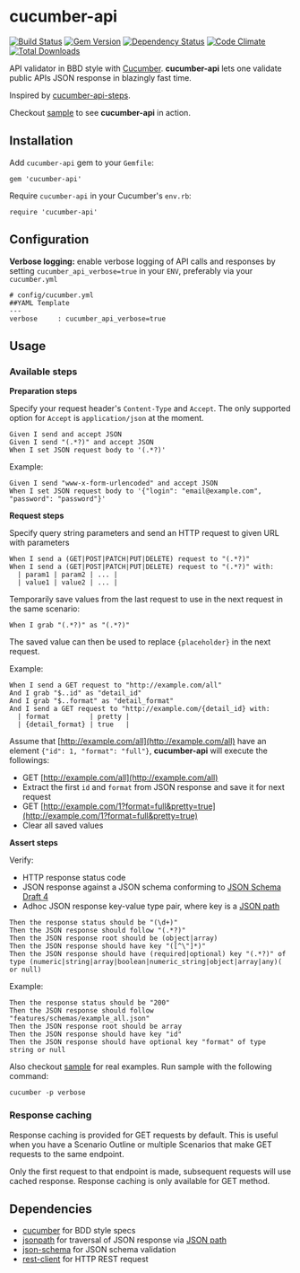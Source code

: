 # cucumber-api
[![Build Status](https://travis-ci.org/hidroh/cucumber-api.svg?branch=master)](https://travis-ci.org/hidroh/cucumber-api) [![Gem Version](https://badge.fury.io/rb/cucumber-api.svg)](http://badge.fury.io/rb/cucumber-api) [![Dependency Status](https://gemnasium.com/hidroh/cucumber-api.svg)](https://gemnasium.com/hidroh/cucumber-api)
 [![Code Climate](https://codeclimate.com/github/hidroh/cucumber-api/badges/gpa.svg)](https://codeclimate.com/github/hidroh/cucumber-api) [![Total Downloads](http://ruby-gem-downloads-badge.herokuapp.com/cucumber-api)](https://rubygems.org/gems/cucumber-api)

API validator in BBD style with [Cucumber](https://cukes.info/). **cucumber-api** lets one validate public APIs JSON response in blazingly fast time.

Inspired by [cucumber-api-steps](https://github.com/jayzes/cucumber-api-steps).

Checkout [sample](/features/sample.feature) to see **cucumber-api** in action.

## Installation

Add `cucumber-api` gem to your `Gemfile`:

    gem 'cucumber-api'

Require `cucumber-api` in your Cucumber's `env.rb`:

    require 'cucumber-api'

## Configuration

**Verbose logging:** enable verbose logging of API calls and responses by setting `cucumber_api_verbose=true` in your `ENV`, preferably via your `cucumber.yml`

    # config/cucumber.yml
    ##YAML Template
    ---
    verbose     : cucumber_api_verbose=true

## Usage

### Available steps

**Preparation steps**

Specify your request header's `Content-Type` and `Accept`. The only supported option for `Accept` is `application/json` at the moment.

    Given I send and accept JSON
    Given I send "(.*?)" and accept JSON
    When I set JSON request body to '(.*?)'

Example:

    Given I send "www-x-form-urlencoded" and accept JSON
    When I set JSON request body to '{"login": "email@example.com", "password": "password"}'

**Request steps**

Specify query string parameters and send an HTTP request to given URL with parameters

    When I send a (GET|POST|PATCH|PUT|DELETE) request to "(.*?)"
    When I send a (GET|POST|PATCH|PUT|DELETE) request to "(.*?)" with:
      | param1 | param2 | ... |
      | value1 | value2 | ... |

Temporarily save values from the last request to use in the next request in the same scenario:

    When I grab "(.*?)" as "(.*?)"

The saved value can then be used to replace `{placeholder}` in the next request.

Example:

    When I send a GET request to "http://example.com/all"
    And I grab "$..id" as "detail_id"
    And I grab "$..format" as "detail_format"
    And I send a GET request to "http://example.com/{detail_id} with:
      | format          | pretty |
      | {detail_format} | true   |

Assume that [http://example.com/all](http://example.com/all) have an element `{"id": 1, "format": "full"}`, **cucumber-api** will execute the followings:

* GET [http://example.com/all](http://example.com/all)
* Extract the first `id` and `format` from JSON response and save it for next request
* GET [http://example.com/1?format=full&pretty=true](http://example.com/1?format=full&pretty=true)
* Clear all saved values

**Assert steps**

Verify:
* HTTP response status code
* JSON response against a JSON schema conforming to [JSON Schema Draft 4](http://tools.ietf.org/html/draft-zyp-json-schema-04)
* Adhoc JSON response key-value type pair, where key is a [JSON path](http://goessner.net/articles/JsonPath/)

```
Then the response status should be "(\d+)"
Then the JSON response should follow "(.*?)"
Then the JSON response root should be (object|array)
Then the JSON response should have key "([^\"]*)"
Then the JSON response should have (required|optional) key "(.*?)" of type (numeric|string|array|boolean|numeric_string|object|array|any)( or null)
```

Example:

    Then the response status should be "200"
    Then the JSON response should follow "features/schemas/example_all.json"
    Then the JSON response root should be array
    Then the JSON response should have key "id"
    Then the JSON response should have optional key "format" of type string or null

Also checkout [sample](/features/sample.feature) for real examples. Run sample with the following command:

    cucumber -p verbose

### Response caching

Response caching is provided for GET requests by default. This is useful when you have a Scenario Outline or multiple Scenarios that make GET requests to the same endpoint.

Only the first request to that endpoint is made, subsequent requests will use cached response. Response caching is only available for GET method.

## Dependencies
* [cucumber](https://github.com/cucumber/cucumber) for BDD style specs
* [jsonpath](https://github.com/joshbuddy/jsonpath) for traversal of JSON response via [JSON path](http://goessner.net/articles/JsonPath/)
* [json-schema](https://github.com/ruby-json-schema/json-schema) for JSON schema validation
* [rest-client](https://github.com/rest-client/rest-client) for HTTP REST request
